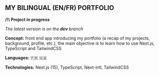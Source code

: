 ## MY BILINGUAL (EN/FR) PORTFOLIO

**/!\ Project in progress**

_The latest version is on the **dev** branch_

**Concept:** front end app introducing my portfolio (a recap of my projects, background, profile, etc.), the main objective is to learn how to use Next.js, TypeScript and TailwindCSS

**Languages:** 🇫🇷 🇬🇧

**Technologies:** Next.js (15), TypeScript, Next-intl, TailwindCSS

